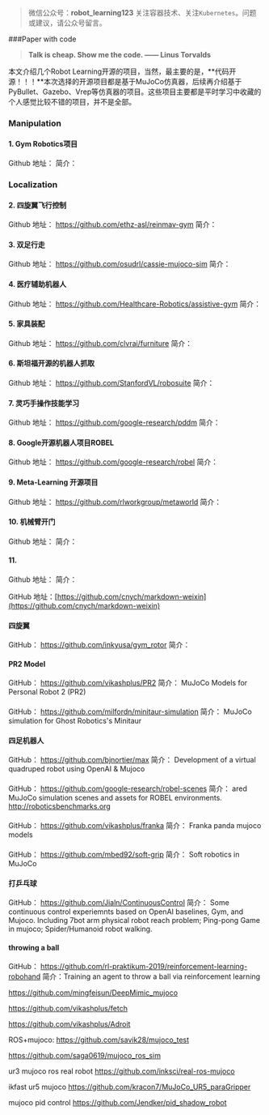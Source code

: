 >微信公众号：**robot_learning123**
关注容器技术、关注`Kubernetes`。问题或建议，请公众号留言。

###Paper with code
>**Talk is cheap. Show me the code. —— Linus Torvalds**

本文介绍几个Robot Learning开源的项目，当然，最主要的是，**代码开源！！！**本次选择的开源项目都是基于MuJoCo仿真器，后续再介绍基于PyBullet、Gazebo、Vrep等仿真器的项目。这些项目主要都是平时学习中收藏的个人感觉比较不错的项目，并不是全部。

### Manipulation
#### 1. Gym Robotics项目
Github 地址：
简介：

### Localization
#### 2. 四旋翼飞行控制
Github 地址： https://github.com/ethz-asl/reinmav-gym
简介：

#### 3. 双足行走
Github 地址： https://github.com/osudrl/cassie-mujoco-sim
简介：

#### 4. 医疗辅助机器人
Github 地址： https://github.com/Healthcare-Robotics/assistive-gym
简介：

#### 5. 家具装配
Github 地址： https://github.com/clvrai/furniture
简介：

#### 6. 斯坦福开源的机器人抓取
Github 地址： https://github.com/StanfordVL/robosuite
简介：

#### 7. 灵巧手操作技能学习
Github 地址： https://github.com/google-research/pddm
简介：

#### 8. Google开源机器人项目ROBEL
Github 地址： https://github.com/google-research/robel
简介：

#### 9. Meta-Learning 开源项目
Github 地址： https://github.com/rlworkgroup/metaworld
简介：

#### 10. 机械臂开门
Github 地址： 
简介：

#### 11. 
Github 地址： 
简介：

GitHub 地址：[https://github.com/cnych/markdown-weixin](https://github.com/cnych/markdown-weixin)


#### 四旋翼
GitHub： https://github.com/inkyusa/gym_rotor
简介： 

#### PR2 Model
GitHub： https://github.com/vikashplus/PR2
简介： MuJoCo Models for Personal Robot 2 (PR2)

#### 
GitHub： https://github.com/milfordn/minitaur-simulation
简介： MuJoCo simulation for Ghost Robotics's Minitaur

#### 四足机器人
GitHub： https://github.com/bjnortier/max
简介： Development of a virtual quadruped robot using OpenAI & Mujoco

#### 
GitHub： https://github.com/google-research/robel-scenes
简介： ared MuJoCo simulation scenes and assets for ROBEL environments. http://roboticsbenchmarks.org

#### 
GitHub： https://github.com/vikashplus/franka
简介： Franka panda mujoco models

#### 
GitHub： https://github.com/mbed92/soft-grip
简介： Soft robotics in MuJoCo

#### 打乒乓球
GitHub： https://github.com/Jialn/ContinuousControl
简介： Some continuous control experiemnts based on OpenAI baselines, Gym, and Mujoco. Including 7bot arm physical robot reach problem; Ping-pong Game in mujoco; Spider/Humanoid robot walking.

#### throwing a ball
GitHub： https://github.com/rl-praktikum-2019/reinforcement-learning-robohand
简介：Training an agent to throw a ball via reinforcement learning



https://github.com/mingfeisun/DeepMimic_mujoco

https://github.com/vikashplus/fetch

https://github.com/vikashplus/Adroit



ROS+mujoco:
https://github.com/savik28/mujoco_test

https://github.com/saga0619/mujoco_ros_sim

ur3 mujoco ros real robot
https://github.com/inksci/real-ros-mujoco

ikfast ur5 mujoco
https://github.com/kracon7/MuJoCo_UR5_paraGripper

mujoco pid control
https://github.com/Jendker/pid_shadow_robot

